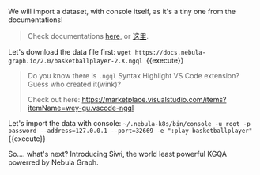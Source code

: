 We will import a dataset, with console itself, as it's a tiny one from the documentations!

> Check documentations [here](https://docs.nebula-graph.io/2.5.0/3.ngql-guide/1.nGQL-overview/1.overview/#basketballplayer), or [这里](https://docs.nebula-graph.com.cn/2.5.0/3.ngql-guide/1.nGQL-overview/1.overview/#basketballplayer).

Let's download the data file first: `wget https://docs.nebula-graph.io/2.0/basketballplayer-2.X.ngql `{{execute}}

> Do you know there is `.ngql` Syntax Highlight VS Code extension? Guess who created it(wink)?
>
> Check out here: https://marketplace.visualstudio.com/items?itemName=wey-gu.vscode-ngql

Let's import the data with console: `~/.nebula-k8s/bin/console -u root -p password --address=127.0.0.1 --port=32669 -e ":play basketballplayer"`{{execute}}

So.... what's next? Introducing Siwi, the world least powerful KGQA powerred by Nebula Graph.
